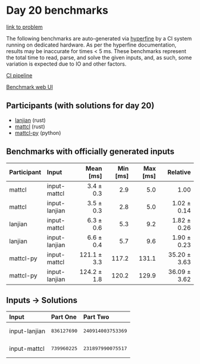 # Day 20 benchmarks

[link to problem](https://adventofcode.com/2023/day/20)

The following benchmarks are auto-generated via
[hyperfine](https://github.com/sharkdp/hyperfine) by a CI system running on
dedicated hardware. As per the hyperfine documentation, results may be
inaccurate for times < 5 ms. These benchmarks represent the total time to read,
parse, and solve the given inputs, and, as such, some variation is expected due
to IO and other factors.

[CI pipeline](http://ci.papercode.net:8080/teams/main/pipelines/aoc2023)

[Benchmark web UI](https://aoc.ancalagon.black)


## Participants (with solutions for day 20)

- [lanjian](https://github.com/lanjian/aoc-2023) (rust)
- [mattcl](https://github.com/mattcl/aoc2023) (rust)
- [mattcl-py](https://github.com/mattcl/aoc2023-py) (python)


## Benchmarks with officially generated inputs

| Participant | Input | Mean [ms] | Min [ms] | Max [ms] | Relative |
|:---|:---|---:|---:|---:|---:|
| mattcl | input-mattcl | 3.4 ± 0.3 | 2.9 | 5.0 | 1.00 |
| mattcl | input-lanjian | 3.5 ± 0.3 | 2.8 | 5.0 | 1.02 ± 0.14 |
| lanjian | input-mattcl | 6.3 ± 0.6 | 5.3 | 9.2 | 1.82 ± 0.26 |
| lanjian | input-lanjian | 6.6 ± 0.4 | 5.7 | 9.6 | 1.90 ± 0.23 |
| mattcl-py | input-mattcl | 121.1 ± 3.3 | 117.2 | 131.1 | 35.20 ± 3.63 |
| mattcl-py | input-lanjian | 124.2 ± 1.8 | 120.2 | 129.9 | 36.09 ± 3.62 |


## Inputs -> Solutions

| Input | Part One | Part Two |
|:---|:---|:---|
|input-lanjian|<pre>836127690</pre>|<pre>240914003753369</pre>|
|input-mattcl|<pre>739960225</pre>|<pre>231897990075517</pre>|
